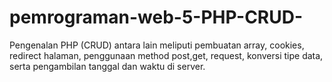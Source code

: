 # pemrograman-web-5-PHP-CRUD-
Pengenalan PHP (CRUD) antara lain meliputi pembuatan array, cookies, redirect halaman, penggunaan method post,get, request, konversi tipe data, serta pengambilan tanggal dan waktu di server.
